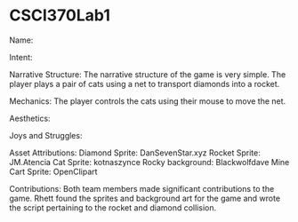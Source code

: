 # CSCI370Lab1
Name:

Intent:

Narrative Structure: The narrative structure of the game is very simple. The player plays a pair of cats using a net to transport diamonds into a rocket.

Mechanics: The player controls the cats using their mouse to move the net.

Aesthetics:

Joys and Struggles:

Asset Attributions:
Diamond Sprite: DanSevenStar.xyz
Rocket Sprite: JM.Atencia
Cat Sprite: kotnaszynce
Rocky background: Blackwolfdave
Mine Cart Sprite: OpenClipart

Contributions: Both team members made significant contributions to the game. Rhett
found the sprites and background art for the game and wrote the script pertaining to the rocket and diamond collision.
